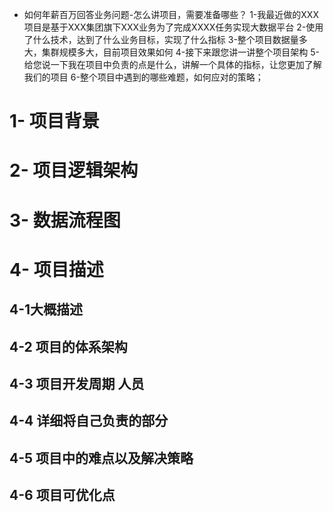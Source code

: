 

- 如何年薪百万回答业务问题-怎么讲项目，需要准备哪些？
  	1-我最近做的XXX项目是基于XXX集团旗下XXX业务为了完成XXXX任务实现大数据平台
  	2-使用了什么技术，达到了什么业务目标，实现了什么指标
  	3-整个项目数据量多大，集群规模多大，目前项目效果如何
  	4-接下来跟您讲一讲整个项目架构
  	5-给您说一下我在项目中负责的点是什么，讲解一个具体的指标，让您更加了解我们的项目
  	6-整个项目中遇到的哪些难题，如何应对的策略；





# 1- 项目背景

# 2- 项目逻辑架构

# 3- 数据流程图

# 4- 项目描述

## 4-1大概描述

## 4-2 项目的体系架构

## 4-3 项目开发周期 人员

## 4-4 详细将自己负责的部分

## 4-5 项目中的难点以及解决策略

## 4-6 项目可优化点